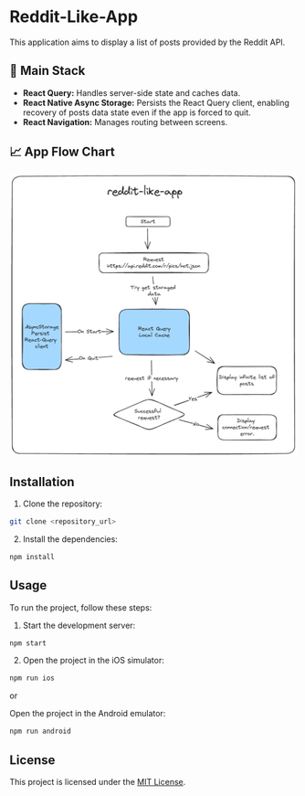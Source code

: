 # Reddit-Like-App

This application aims to display a list of posts provided by the Reddit API.

## 🚀 Main Stack

- **React Query:** Handles server-side state and caches data.
- **React Native Async Storage:** Persists the React Query client, enabling recovery of posts data state even if the app is forced to quit.
- **React Navigation:** Manages routing between screens.

## 📈 App Flow Chart

![App Flow Chart](./doc/app_flow_chart.png "App Flow Chart")

## Installation

1. Clone the repository:

  ```bash
  git clone <repository_url>
  ```

2. Install the dependencies:

  ```bash
  npm install
  ```

## Usage

To run the project, follow these steps:

1. Start the development server:

  ```bash
  npm start
  ```

2. Open the project in the iOS simulator:

  ```bash
  npm run ios
  ```

  or

  Open the project in the Android emulator:

  ```bash
  npm run android
  ```
## License

This project is licensed under the [MIT License](LICENSE).
